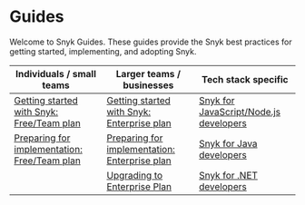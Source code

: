 # Guides

Welcome to Snyk Guides. These guides provide the Snyk best practices for getting started, implementing, and adopting Snyk.

| Individuals / small teams                                                                      | Larger teams / businesses                                                                        | Tech stack specific                                                                 |
| ---------------------------------------------------------------------------------------------- | ------------------------------------------------------------------------------------------------ | ----------------------------------------------------------------------------------- |
| [Getting started with Snyk: Free/Team plan](getting-started-with-snyk-free-team-plan.md)       | [Getting started with Snyk: Enterprise plan](getting-started-with-snyk-enterprise-plan.md)       | [Snyk for JavaScript/Node.js developers](snyk-for-javascript-node.js-developers.md) |
| [Preparing for implementation: Free/Team plan](preparing-for-implementation-free-team-plan.md) | [Preparing for implementation: Enterprise plan](preparing-for-implementation-enterprise-plan.md) | [Snyk for Java developers](snyk-for-java-developers.md)                             |
|                                                                                                | [Upgrading to Enterprise Plan](upgrading-to-enterprise-plan.md)                                  | [Snyk for .NET developers](snyk-for-.net-developers.md)                             |

